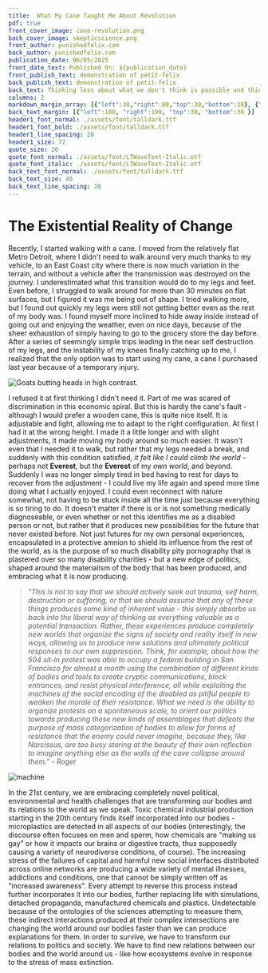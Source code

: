 ```yaml
---
title:  What My Cane Taught Me About Revolution
pdf: true
front_cover_image: cane-revolution.png
back_cover_image: skepticscience.png
front_author: punishedfelix.com
back_author: punishedfelix.com
publication_date: 06/05/2025
front_date_text: Published On: ${publication_date}
front_publish_text: demonstration of petit-felix 
back_publish_text: demonstration of petit-felix 
back_text: Thinking less about what we don't think is possible and thinking more about what could be out there.
columns: 2
markdown_margin_array: [{"left":30,"right":80,"top":30,"bottom":30}, {"left":80,"right":30,"top":30,"bottom":30}]
back_text_margin: [{"left":100, "right":100, "top":30, "bottom":30 }]
header1_font_normal: ./assets/font/talldark.ttf
header1_font_bold: ./assets/font/talldark.ttf
header1_line_spacing: 20
header1_size: 72
quote_size: 20
quote_font_normal: ./assets/font/LTWaveText-Italic.otf
quote_font_italic: ./assets/font/LTWaveText-Italic.otf
back_text_font_normal: ./assets/font/talldark.ttf
back_text_size: 40
back_text_line_spacing: 20
---
```


# The Existential Reality of Change

Recently, I started walking with a cane. I moved from the relatively flat Metro Detroit, where I didn't need to walk around very much thanks to my vehicle, to an East Coast city where there is now much variation in the terrain, and without a vehicle after the transmission was destroyed on the journey. I underestimated what this transition would do to my legs and feet. Even before, I struggled to walk around for more than 30 minutes on flat surfaces, but I figured it was me being out of shape. I tried walking more, but I found out quickly my legs were still not getting better even as the rest of my body was. I found myself more inclined to hide away inside instead of going out and enjoying the weather, even on nice days, because of the sheer exhaustion of simply having to go to the grocery store the day before. After a series of seemingly simple trips leading in the near self destruction of my legs, and the instability of my knees finally catching up to me, I realized that the only option was to start using my cane, a cane I purchased last year because of a temporary injury.
 
![Goats butting heads in high contrast.](disabled-resistance.png)

I refused it at first thinking I didn't need it. Part of me was scared of discrimination in this economic spiral. But this is hardly the cane's fault - although I would prefer a wooden cane, this is quite nice itself. It is adjustable and light, allowing me to adapt to the right configuration. At first I had it at the wrong height. I made it a little longer and with slight adjustments, it made moving my body around so much easier. It wasn't even that I needed it to walk, but rather that my legs needed a break, and suddenly with this condition satisfied, *it felt like I could climb the world* - perhaps not **Everest**, but the **Everest** of my *own world*, and beyond. Suddenly I was no longer simply tired in bed having to rest for days to recover from the adjustment - I could live my life again and spend more time doing what I actually enjoyed. I could even reconnect with nature somewhat, not having to be stuck inside all the time just because everything is so tiring to do. It doesn't matter if there is or is not something medically diagnoseable, or even whether or not this identifies me as a disabled person or not, but rather that it produces new possibilities for the future that never existed before. Not just futures for my own personal experiences, encapsulated in a protective amnion to shield its influence from the rest of the world, as is the purpose of so much disability pity pornography that is plastered over so many disability charities - but a new edge of politics, shaped around the materialism of the body that has been produced, and embracing what it is now producing.

> *"This is not to say that we should actively seek out trauma, self harm, destruction or suffering, or that we should assume that any of these things produces some kind of inherent value - this simply absorbs us back into the liberal way of thinking as everything valuable as a potential transaction. Rather, these experiences produce completely new worlds that organize the signs of society and reality itself in new ways, allowing us to produce new solutions and ultimately political responses to our own suppression. Think, for example, about how the 504 sit-in protest was able to occupy a federal building in San Francisco for almost a month using the combination of different kinds of bodies and tools to create cryptic communications, block entrances, and resist physical interference, all while exploiting the machines of the social encoding of the disabled as pitiful people to weaken the morale of their resistance. What we need is the ability to organize protests on a spontaneous scale, to orient our politics towards producing these new kinds of assemblages that defeats the purpose of mass categorization of bodies to allow for forms of resistance that the enemy could never imagine, because they, like Narcissus, are too busy staring at the beauty of their own reflection to imagine anything else as the walls of the cave collapse around them." - Roger*

![machine](accelmachine.png)

In the 21st century, we are embracing completely novel political, environmental and health challenges that are transforming our bodies and its relations to the world as we speak. Toxic chemical industrial production starting in the 20th century finds itself incorporated into our bodies - microplastics are detected in all aspects of our bodies (interestingly, the discourse often focuses on men and sperm, how chemicals are "making us gay" or how it impacts our brains or digestive tracts, thus supposedly causing a variety of neurodiverse conditions, of course). The increasing stress of the failures of capital and harmful new social interfaces distributed across online networks are producing a wide variety of mental illnesses, addictions and conditions, one that cannot be simply written off as "increased awareness". Every attempt to reverse this process instead further incorporates it into our bodies, further replacing life with simulations, detached propaganda, manufactured chemicals and plastics. Undetectable because of the ontologies of the sciences attempting to measure them, these indirect interactions produced at their complex intersections are changing the world around our bodies faster than we can produce explanations for them. In order to survive, we have to transform our relations to politics and society. We have to find new relations between our bodies and the world around us - like how ecosystems evolve in response to the stress of mass extinction.
